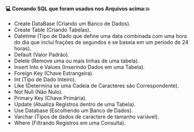 #### :computer: Comando SQL que foram usados nos Arquivos acima::boom:
- Create DataBase (Criando um Banco de Dados).
- Create Table (Criando Tabelas).
- Datetime (Tipo de Dado que define uma data combinada com uma hora do dia que inclui frações de segundos e se baseia em um período de 24 horas).
- Default (Valor Padrão).
- Delete (Remove uma ou mais linhas de uma tabela).
- Insert Into e Values (Inserindo Dados em uma Tabela).
- Foreign Key (Chave Estrangeira).
- Int (Tipo de Dado Inteiro).
- Like (Determina se uma Cadeia de Caracteres são Correspondente).
- Not Null (Não Nulo).
- Primary Key (Chave Primária).
- Update (Atualiza Registros dentro de uma Tabela).
- Use Database (Escolhendo um Banco de Dados).
- Varchar (Tipos de dados de caractere de tamanho variável).
- Where (Filtrando Registros em uma Consulta).
